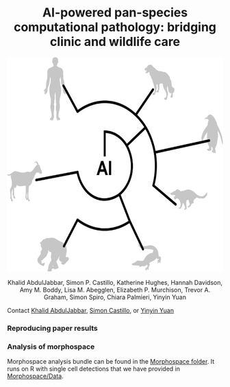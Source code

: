 <center> <h1>AI-powered pan-species computational pathology: bridging clinic and wildlife care</h1> </center>

<p align="center">
<img src="img/panspp.png" width="600" height="500">
</p> 

<p align="center"> 
Khalid AbdulJabbar, Simon P. Castillo, Katherine Hughes, Hannah Davidson, Amy M. Boddy, Lisa M. Abegglen, Elizabeth P. Murchison, Trevor A. Graham, Simon Spiro, Chiara Palmieri, Yinyin Yuan
</p>

Contact [Khalid AbdulJabbar](khalid.abduljabbar@icr.ac.uk), [Simon Castillo](simon.castillo@icr.ac.uk), or [Yinyin Yuan](yinyin.yuan@icr.ac.uk)

### Reproducing paper results


### Analysis of morphospace
Morphospace analysis bundle can be found in the [Morphospace folder](https://github.com/simonpcastillo/PanSpeciesHistology/tree/main/Morphospace). It runs on R with single cell detections that we have provided in [Morphospace/Data](https://github.com/simonpcastillo/PanSpeciesHistology/tree/main/Morphospace/Data).


